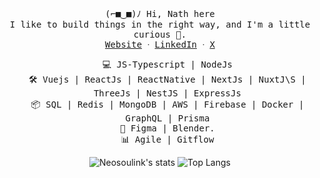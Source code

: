 <p align="center">
 <samp>(⌐■‿■)ﾉ  Hi, Nath here</samp>
 </br>
  <samp>
    I like to build things in the right way, and I'm a little curious 👀.<br/>
    <a href="https://nathan-mande.netlify.app/">Website</a> ᐧ
    <a href="https://www.linkedin.com/in/nathan-mande-87b0b2196">LinkedIn</a> ᐧ
    <a href="https://twitter.com/nsl_nathan">X</a>
  </samp>
</p>

<ul align="center">
  <samp align="center">💻 JS-Typescript | NodeJs</samp></br>
  <samp align="center">🛠 Vuejs | ReactJs | ReactNative | NextJs | NuxtJ\S | ThreeJs | NestJS | ExpressJs</samp></br>
  <samp align="center">📦 SQL | Redis | MongoDB | AWS | Firebase | Docker | GraphQL | Prisma</samp></br>
  <samp align="center">💅 Figma | Blender.</samp></br>
  <samp align="center" >📊 Agile | Gitflow</samp></br>
</ul>

<p align="center">
  <img alt="Neosoulink's stats" src="https://github-readme-stats.vercel.app/api?username=Neosoulink&show_icons=true&icon_color=2F81F7&layout=compact&show_owner=true&theme=gotham&text_color=999999&bg_color=00000000&title_color=2F81F7&hide_title=true&hide_border=true" />
  <img alt="Top Langs" src="https://github-readme-stats.vercel.app/api/top-langs/?username=Neosoulink&include_all_commits=true&layout=compact&langs_count=6&hide=html,css,less,scss,hack,php,javascript&show_icons=true&icon_color=2F81F7&count_private=true&theme=gotham&text_color=999999&bg_color=00000000&title_color=2F81F7&hide_border=true" />
</p>


